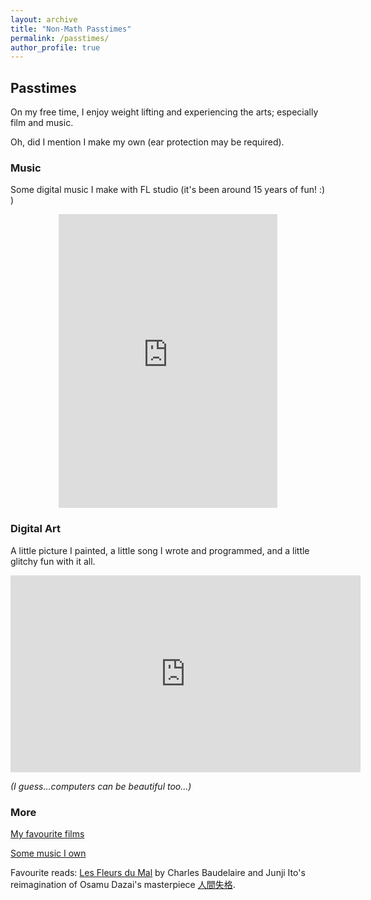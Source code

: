 ```yaml
---
layout: archive
title: "Non-Math Passtimes"
permalink: /passtimes/
author_profile: true
---
```



## Passtimes

On my free time, I enjoy weight lifting and experiencing the arts; especially film and music.  


Oh, did I mention I make my own (ear protection may be required).

### Music 

Some digital music I make with FL studio (it's been around 15 years of fun! :) )

<p align="center">
<iframe style="border: 0; width: 350px; height: 470px;" src="https://bandcamp.com/EmbeddedPlayer/album=267821854/size=large/bgcol=ffffff/linkcol=0687f5/tracklist=false/transparent=true/" seamless><a href="https://whererealitybends.bandcamp.com/album/2-6">П̷̠̐́̀͝р̷͈̲͑̀̿̈о̸̖̻̏̓с̷̜̩͔̃̕л̸̤͇̺̈͆͛͠ͅа̵͇̘̓͋̐͘в̸̨̬̓̈́̽̃л̶̧̩͖̟͒̄̇̏е̶̢͕̲̹̽̒н̷̡̹̯͛̿̈̊и̴̙̯̟̉͑̂̕е̸̖̋͗ ̷͎̗͚̫̊в̵̨̩̇͗͘͠ ̴̨̲̣̇͑͑2̴͕̈͂́͘6̵̬́̽̃ ̵͙̪̹͝д̸̩̥̀͛в̴̧͖͓̏͂͂и̸̻͋ж̴̗̮͖͓͂͘е̴̯̐̔͠͝н̵̩̀̏̒ͅи̶̨̱͠я̸̱̝͊̅͒х̸͕͓̆ͅ by Ω̵h̴ε̶r̸ε̵ ̶R̴ε̵α̴l̴ι̶t̸η̵ ̷Β̵ε̵n̸δ̷s̷.̸.̶.̸</a></iframe>
</p>

### Digital Art

A little picture I painted, a little song I wrote and programmed, and a little glitchy fun with it all. 

<p align="center">
<iframe width="560" height="315" src="https://www.youtube.com/embed/vKdfuP-XQok" title="YouTube video player" frameborder="0" allow="accelerometer; autoplay; clipboard-write; encrypted-media; gyroscope; picture-in-picture" allowfullscreen></iframe>
</p>

*(I guess...computers can be beautiful too...)*

### More
[My favourite films](http://www.imdb.com/list/ls002704424/)

[Some music I own](https://bandcamp.com/whererealityends)

Favourite reads: [Les Fleurs du Mal](https://fr.wikisource.org/wiki/Les_Fleurs_du_mal/1861/Texte_entier) by Charles Baudelaire and Junji Ito's reimagination of Osamu Dazai's masterpiece [人間失格](https://www.goodreads.com/en/book/show/43909397-no-longer-human).